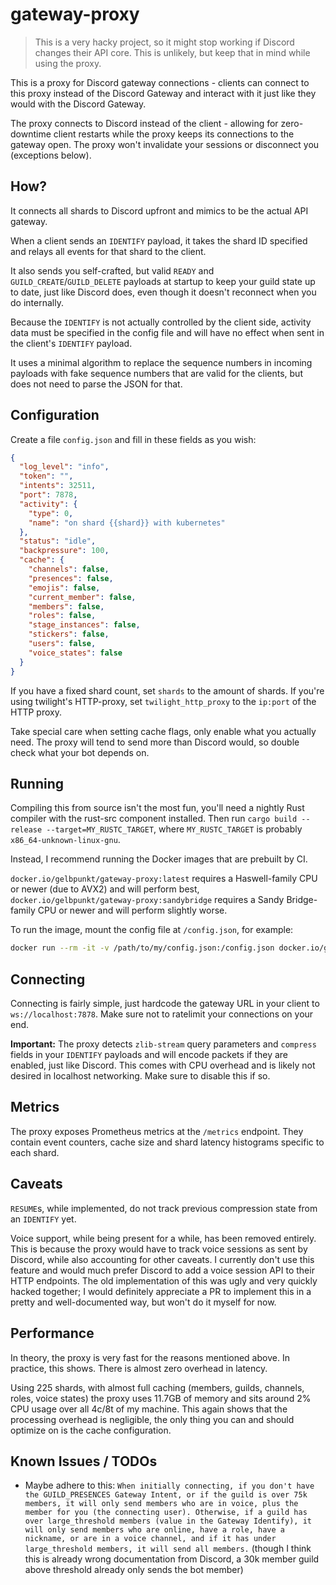 # gateway-proxy

> This is a very hacky project, so it might stop working if Discord changes their API core. This is unlikely, but keep that in mind while using the proxy.

This is a proxy for Discord gateway connections - clients can connect to this proxy instead of the Discord Gateway and interact with it just like they would with the Discord Gateway.

The proxy connects to Discord instead of the client - allowing for zero-downtime client restarts while the proxy keeps its connections to the gateway open. The proxy won't invalidate your sessions or disconnect you (exceptions below).

## How?

It connects all shards to Discord upfront and mimics to be the actual API gateway.

When a client sends an `IDENTIFY` payload, it takes the shard ID specified and relays all events for that shard to the client.

It also sends you self-crafted, but valid `READY` and `GUILD_CREATE`/`GUILD_DELETE` payloads at startup to keep your guild state up to date, just like Discord does, even though it doesn't reconnect when you do internally.

Because the `IDENTIFY` is not actually controlled by the client side, activity data must be specified in the config file and will have no effect when sent in the client's `IDENTIFY` payload.

It uses a minimal algorithm to replace the sequence numbers in incoming payloads with fake sequence numbers that are valid for the clients, but does not need to parse the JSON for that.

## Configuration

Create a file `config.json` and fill in these fields as you wish:

```json
{
  "log_level": "info",
  "token": "",
  "intents": 32511,
  "port": 7878,
  "activity": {
    "type": 0,
    "name": "on shard {{shard}} with kubernetes"
  },
  "status": "idle",
  "backpressure": 100,
  "cache": {
    "channels": false,
    "presences": false,
    "emojis": false,
    "current_member": false,
    "members": false,
    "roles": false,
    "stage_instances": false,
    "stickers": false,
    "users": false,
    "voice_states": false
  }
}
```

If you have a fixed shard count, set `shards` to the amount of shards. If you're using twilight's HTTP-proxy, set `twilight_http_proxy` to the `ip:port` of the HTTP proxy.

Take special care when setting cache flags, only enable what you actually need. The proxy will tend to send more than Discord would, so double check what your bot depends on.

## Running

Compiling this from source isn't the most fun, you'll need a nightly Rust compiler with the rust-src component installed. Then run `cargo build --release --target=MY_RUSTC_TARGET`, where `MY_RUSTC_TARGET` is probably `x86_64-unknown-linux-gnu`.

Instead, I recommend running the Docker images that are prebuilt by CI.

`docker.io/gelbpunkt/gateway-proxy:latest` requires a Haswell-family CPU or newer (due to AVX2) and will perform best, `docker.io/gelbpunkt/gateway-proxy:sandybridge` requires a Sandy Bridge-family CPU or newer and will perform slightly worse.

To run the image, mount the config file at `/config.json`, for example:

```bash
docker run --rm -it -v /path/to/my/config.json:/config.json docker.io/gelbpunkt/gateway-proxy:latest
```

## Connecting

Connecting is fairly simple, just hardcode the gateway URL in your client to `ws://localhost:7878`. Make sure not to ratelimit your connections on your end.

**Important:** The proxy detects `zlib-stream` query parameters and `compress` fields in your `IDENTIFY` payloads and will encode packets if they are enabled, just like Discord. This comes with CPU overhead and is likely not desired in localhost networking. Make sure to disable this if so.

## Metrics

The proxy exposes Prometheus metrics at the `/metrics` endpoint. They contain event counters, cache size and shard latency histograms specific to each shard.

## Caveats

`RESUME`s, while implemented, do not track previous compression state from an `IDENTIFY` yet.

Voice support, while being present for a while, has been removed entirely. This is because the proxy would have to track voice sessions as sent by Discord, while also accounting for other caveats. I currently don't use this feature and would much prefer Discord to add a voice session API to their HTTP endpoints. The old implementation of this was ugly and very quickly hacked together; I would definitely appreciate a PR to implement this in a pretty and well-documented way, but won't do it myself for now.

## Performance

In theory, the proxy is very fast for the reasons mentioned above. In practice, this shows. There is almost zero overhead in latency.

Using 225 shards, with almost full caching (members, guilds, channels, roles, voice states) the proxy uses 11.7GB of memory and sits around 2% CPU usage over all 4c/8t of my machine. This again shows that the processing overhead is negligible, the only thing you can and should optimize on is the cache configuration.

## Known Issues / TODOs

- Maybe adhere to this: `When initially connecting, if you don't have the GUILD_PRESENCES Gateway Intent, or if the guild is over 75k members, it will only send members who are in voice, plus the member for you (the connecting user). Otherwise, if a guild has over large_threshold members (value in the Gateway Identify), it will only send members who are online, have a role, have a nickname, or are in a voice channel, and if it has under large_threshold members, it will send all members.` (though I think this is already wrong documentation from Discord, a 30k member guild above threshold already only sends the bot member)
